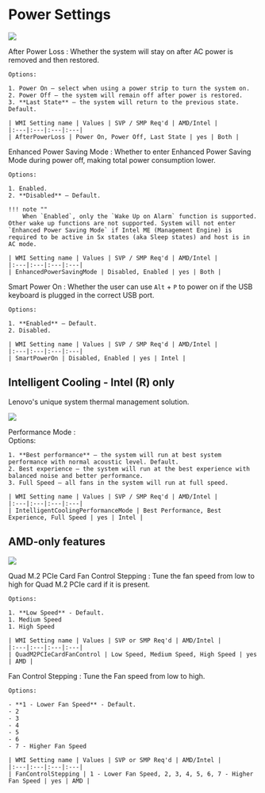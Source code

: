 # Power Settings 

![](https://cdrt.github.io/mk_docs/ref/bios/settings/thinkstation/img/power.png)

After Power Loss
:	Whether the system will stay on after AC power is removed and then restored.

	Options:

	1. Power On – select when using a power strip to turn the system on.
	2. Power Off – the system will remain off after power is restored.
	3. **Last State** – the system will return to the previous state. Default.

	| WMI Setting name | Values | SVP / SMP Req'd | AMD/Intel |
	|:---|:---|:---|:---|
	| AfterPowerLoss | Power On, Power Off, Last State | yes | Both |




Enhanced Power Saving Mode
:	Whether to enter Enhanced Power Saving Mode during power off, making total power consumption lower.

	Options:

	1. Enabled. 
	2. **Disabled** – Default.

	!!! note ""
		When `Enabled`, only the `Wake Up on Alarm` function is supported. Other wake up functions are not supported. System will not enter `Enhanced Power Saving Mode` if Intel ME (Management Engine) is required to be active in Sx states (aka Sleep states) and host is in AC mode.

	| WMI Setting name | Values | SVP / SMP Req'd | AMD/Intel |
	|:---|:---|:---|:---|
	| EnhancedPowerSavingMode | Disabled, Enabled | yes | Both |


Smart Power On
:	Whether the user can use `Alt` + `P` to power on if the USB keyboard is plugged in the correct USB port. 

	Options:

	1. **Enabled** – Default.
	2. Disabled.

	| WMI Setting name | Values | SVP / SMP Req'd | AMD/Intel |
	|:---|:---|:---|:---|
	| SmartPowerOn | Disabled, Enabled | yes | Intel |




## Intelligent Cooling - Intel (R) only
Lenovo's unique system thermal management solution. 

![](https://cdrt.github.io/mk_docs/ref/bios/settings/thinkstation/img/intelligentcooling.png)

Performance Mode
:	
	Options:

	1. **Best performance** – the system will run at best system performance with normal acoustic level. Default.
	2. Best experience – the system will run at the best experience with balanced noise and better performance.
	3. Full Speed – all fans in the system will run at full speed. 

	| WMI Setting name | Values | SVP / SMP Req'd | AMD/Intel |
	|:---|:---|:---|:---|
	| IntelligentCoolingPerformanceMode | Best Performance, Best Experience, Full Speed | yes | Intel |


## AMD-only features

![](https://cdrt.github.io/mk_docs/ref/bios/settings/thinkstation/img/ts_amd_power.PNG)

<!-- PSU Over load Warning


Whether to display a warning (and log if possible) if a Power Supply Unit (PSU) overload condition is detected.

Options:

1.  **Disabled** - Default.
2.  Enabled.


 -->


Quad M.2 PCIe Card Fan Control Stepping
:	Tune the fan speed from low to high for Quad M.2 PCIe card if it is present.

	Options:

	1. **Low Speed** - Default.
	1. Medium Speed
	1. High Speed

	| WMI Setting name | Values | SVP or SMP Req'd | AMD/Intel |
	|:---|:---|:---|:---|
	| QuadM2PCIeCardFanControl | Low Speed, Medium Speed, High Speed | yes | AMD |



Fan Control Stepping
:	Tune the Fan speed from low to high.

	Options:

	- **1 - Lower Fan Speed** - Default.
	- 2
	- 3
	- 4
	- 5
	- 6
	- 7 - Higher Fan Speed

	| WMI Setting name | Values | SVP or SMP Req'd | AMD/Intel |
	|:---|:---|:---|:---|
	| FanControlStepping | 1 - Lower Fan Speed, 2, 3, 4, 5, 6, 7 - Higher Fan Speed | yes | AMD |


